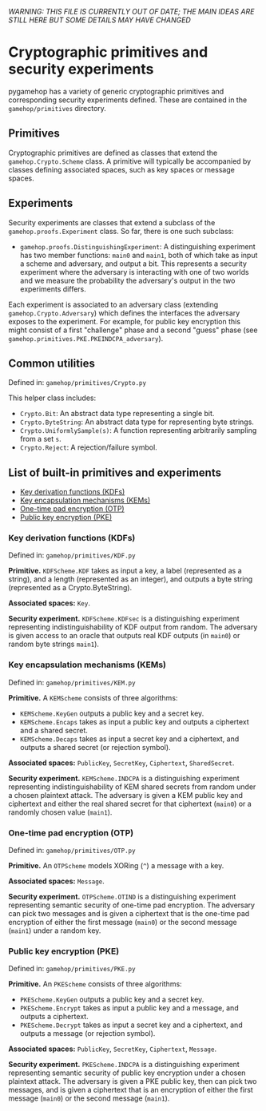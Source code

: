 *WARNING: THIS FILE IS CURRENTLY OUT OF DATE; THE MAIN IDEAS ARE STILL HERE BUT SOME DETAILS MAY HAVE CHANGED*

# Cryptographic primitives and security experiments

pygamehop has a variety of generic cryptographic primitives and corresponding security experiments defined.  These are contained in the `gamehop/primitives` directory.

## Primitives

Cryptographic primitives are defined as classes that extend the `gamehop.Crypto.Scheme` class. A primitive will typically be accompanied by classes defining associated spaces, such as key spaces or message spaces.

## Experiments

Security experiments are classes that extend a subclass of the `gamehop.proofs.Experiment` class.  So far, there is one such subclass:

- `gamehop.proofs.DistinguishingExperiment`: A distinguishing experiment has two member functions: `main0` and `main1`, both of which take as input a scheme and adversary, and output a bit. This represents a security experiment where the adversary is interacting with one of two worlds and we measure the probability the adversary's output in the two experiments differs.

Each experiment is associated to an adversary class (extending `gamehop.Crypto.Adversary`) which defines the interfaces the adversary exposes to the experiment. For example, for public key encryption this might consist of a first "challenge" phase and a second "guess" phase (see `gamehop.primitives.PKE.PKEINDCPA_adversary`).

## Common utilities

Defined in: `gamehop/primitives/Crypto.py`

This helper class includes:

- `Crypto.Bit`: An abstract data type representing a single bit.
- `Crypto.ByteString`: An abstract data type for representing byte strings.
- `Crypto.UniformlySample(s)`: A function representing arbitrarily sampling from a set `s`.
- `Crypto.Reject`: A rejection/failure symbol.

## List of built-in primitives and experiments

- [Key derivation functions (KDFs)](#key-derivation-functions-kdfs)
- [Key encapsulation mechanisms (KEMs)](#key-encapsulation-mechanisms-kems)
- [One-time pad encryption (OTP)](#one-time-pad-encryption-otp)
- [Public key encryption (PKE)](#public-key-encryption-pke)

### Key derivation functions (KDFs)

Defined in: `gamehop/primitives/KDF.py`

**Primitive.** `KDFScheme.KDF` takes as input a key, a label (represented as a string), and a length (represented as an integer), and outputs a byte string (represented as a Crypto.ByteString).

**Associated spaces:** `Key`.

**Security experiment.** `KDFScheme.KDFsec` is a distinguishing experiment representing indistinguishability of KDF output from random.  The adversary is given access to an oracle that outputs real KDF outputs (in `main0`) or random byte strings `main1`).

### Key encapsulation mechanisms (KEMs)

Defined in: `gamehop/primitives/KEM.py`

**Primitive.** A `KEMScheme` consists of three algorithms:

- `KEMScheme.KeyGen` outputs a public key and a secret key.
- `KEMScheme.Encaps` takes as input a public key and outputs a ciphertext and a shared secret.
- `KEMScheme.Decaps` takes as input a secret key and a ciphertext, and outputs a shared secret (or rejection symbol).

**Associated spaces:** `PublicKey`, `SecretKey`, `Ciphertext`, `SharedSecret`.

**Security experiment.** `KEMScheme.INDCPA` is a distinguishing experiment representing indistinguishability of KEM shared secrets from random under a chosen plaintext attack.  The adversary is given a KEM public key and ciphertext and either the real shared secret for that ciphertext (`main0`) or a randomly chosen value (`main1`).

### One-time pad encryption (OTP)

Defined in: `gamehop/primitives/OTP.py`

**Primitive.** An `OTPScheme` models XORing (`^`) a message with a key.

**Associated spaces:** `Message`.

**Security experiment.** `OTPScheme.OTIND` is a distinguishing experiment representing semantic security of one-time pad encryption.  The adversary can pick two messages and is given a ciphertext that is the one-time pad encryption of either the first message (`main0`) or the second message (`main1`) under a random key.

### Public key encryption (PKE)

Defined in: `gamehop/primitives/PKE.py`

**Primitive.** An `PKEScheme` consists of three algorithms:

- `PKEScheme.KeyGen` outputs a public key and a secret key.
- `PKEScheme.Encrypt` takes as input a public key and a message, and outputs a ciphertext.
- `PKEScheme.Decrypt` takes as input a secret key and a ciphertext, and outputs a message (or rejection symbol).

**Associated spaces:** `PublicKey`, `SecretKey`, `Ciphertext`, `Message`.

**Security experiment.** `PKEScheme.INDCPA` is a distinguishing experiment representing semantic security of public key encryption under a chosen plaintext attack.  The adversary is given a PKE public key, then can pick two messages, and is given a ciphertext that is an encryption of either the first message (`main0`) or the second message (`main1`).
